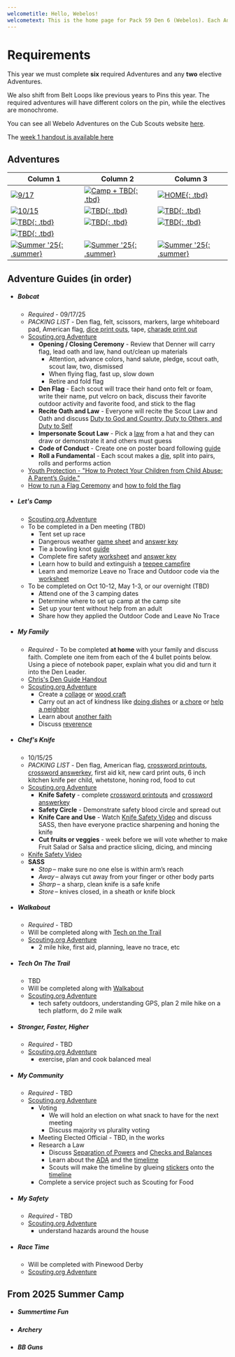 ```yaml
---
welcometitle: Hello, Webelos!
welcometext: This is the home page for Pack 59 Den 6 (Webelos). Each Adventure below will have Chris's notes on how he conducted the adventure in the Den meeting. If you miss the meeting and are making it up, you can either do the exact same thing, or visit the linked adventure on Scouting.org to see alternate options. There may be other auxiliary materials for each Adventure (videos, printable games, etc) that are also enumerated. 
---
```


# Requirements
This year we must complete **six** required Adventures and any **two** elective Adventures.

We also shift from Belt Loops like previous years to Pins this year. The required adventures will have different colors on the pin, while the electives are monochrome.

You can see all Webelo Adventures on the Cub Scouts website [here](https://www.scouting.org/programs/cub-scouts/adventures/webelos/).

The [week 1 handout is available here](assets/webelos/Week1Info.pdf)

## Adventures

| Column 1                                                                      | Column 2                                                            | Column 3                                                                   |
|-------------------------------------------------------------------------------|---------------------------------------------------------------------|----------------------------------------------------------------------------|
| [![9/17](img/loops/webelos/bobcat.jpg)](#bobcat)                              | [![Camp + TBD](img/loops/webelos/letscamp.jpg){: .tbd}](#lets-camp) | [![HOME](img/loops/webelos/family.jpg){: .tbd}](#my-family)                |
| [![10/15](img/loops/webelos/knife.jpg)](#chefs-knife)                         | [![TBD](img/loops/webelos/walkabout.jpg){: .tbd}](#walkabout)       | [![TBD](img/loops/webelos/techonthetrail.jpg){: .tbd}](#tech-on-the-trail) |
| [![TBD](img/loops/webelos/stronger.jpg){: .tbd}](#stronger-faster-higher)     | [![TBD](img/loops/webelos/racetime.jpg){: .tbd}](#race-time)        | [![TBD](img/loops/webelos/community.jpg){: .tbd}](#my-community)           |
| [![TBD](img/loops/webelos/safety.jpg){: .tbd}](#my-safety)                    |                                                                     |                                                                            |
| [![Summer '25](img/loops/webelos/summertime.jpg){: .summer}](#summertime-fun) | [![Summer '25](img/loops/webelos/archery.jpg){: .summer}](#archery) | [![Summer '25](img/loops/webelos/bb.jpg){: .summer}](#bb-guns)             |

## Adventure Guides (in order)

* ##### Bobcat
    * _Required_ - 09/17/25
    * _PACKING LIST_ - Den flag, felt, scissors, markers, large whiteboard pad, American flag, [dice print outs](https://filestore.scouting.org/filestore/cubscouts/adventure-resources/webelos/Webelos%20Bobcat%206%20Roll%20a%20Cub%20Scout%20Fundamental.pdf), tape, [charade print out](assets/webelos/ScoutLawCharades.pdf)
    * [Scouting.org Adventure](https://www.scouting.org/cub-scout-adventures/bobcat-webelos/)
        * **Opening / Closing Ceremony** - Review that Denner will carry flag, lead oath and law, hand out/clean up materials
            * Attention, advance colors, hand salute, pledge, scout oath, scout law, two, dismissed
            * When flying flag, fast up, slow down
            * Retire and fold flag
        * **Den Flag** -  Each scout will trace their hand onto felt or foam, write their name, put velcro on back, discuss their favorite outdoor activity and favorite food, and stick to the flag
        * **Recite Oath and Law** - Everyone will recite the Scout Law and Oath and discuss [Duty to God and Country, Duty to Others, and Duty to Self](https://www.scouting.org/cub-scout-activities/recite-the-oath-and-law-webelos/)
        * **Impersonate Scout Law** - Pick a [law](assets/webelos/ScoutLawCharades.pdf) from a hat and they can draw or demonstrate it and others must guess
        * **Code of Conduct** - Create one on poster board following [guide](https://www.scouting.org/cub-scout-activities/code-of-conduct-webelos/)
        * **Roll a Fundamental** - Each scout makes a [die](https://filestore.scouting.org/filestore/cubscouts/adventure-resources/webelos/Webelos%20Bobcat%206%20Roll%20a%20Cub%20Scout%20Fundamental.pdf), split into pairs, rolls and performs action
    * [Youth Protection - "How to Protect Your Children from Child Abuse: A Parent’s Guide."](https://filestore.scouting.org/filestore/pdf/100-014_WEB.pdf)
    * [How to run a Flag Ceremony](https://vimeo.com/348611068) and [how to fold the flag](https://scoutlife.org/video-audio/145871/how-to-display-and-fold-the-american-flag/)

* ##### Let's Camp
    * [Scouting.org Adventure](https://www.scouting.org/cub-scout-adventures/lets-camp-webelos/)
    * To be completed in a Den meeting (TBD)
        * Tent set up race
        * Dangerous weather [game sheet](https://filestore.scouting.org/filestore/cubscouts/adventure-resources/webelos/Webelos%20Let%E2%80%99s%20Camp%204%20Weather%20Emergency%20Preparedness%20Drill%20Game.pdf) and [answer key](https://filestore.scouting.org/filestore/cubscouts/adventure-resources/webelos/Webelos%20Let%27s%20Camp%204%20Weather%20and%20Emergency%20Drill%20Key.pdf)
        * Tie a bowling knot [guide](https://filestore.scouting.org/filestore/cubscouts/adventure-resources/webelos/Webelos%20Let%27s%20Camp%205%20Bowline%20Knot.pdf)
        * Complete fire safety [worksheet](https://filestore.scouting.org/filestore/cubscouts/adventure-resources/webelos/Webelos%20Let%E2%80%99s%20Camp%206%20Campfire%20Safety.pdf) and [answer key](https://filestore.scouting.org/filestore/cubscouts/adventure-resources/webelos/Webelos%20Let%E2%80%99s%20Camp%206%20Campfire%20Safety%20Key.pdf)
        * Learn how to build and extinguish a [teepee campfire](https://www.scouting.org/cub-scout-activities/build-a-fire/)
        * Learn and memorize Leave no Trace and Outdoor code via the [worksheet](https://filestore.scouting.org/filestore/cubscouts/adventure-resources/webelos/Webelos%20Let%E2%80%99s%20Camp%208%20Memorize%20LNT%20and%20Outdoor%20Code.pdf)
    * To be completed on Oct 10-12, May 1-3, or our overnight (TBD)
        * Attend one of the 3 camping dates
        * Determine where to set up camp at the camp site
        * Set up your tent without help from an adult
        * Share how they applied the Outdoor Code and Leave No Trace

* ##### My Family
    * _Required_ - To be completed **at home** with your family and discuss faith. Complete one item from each of the 4 bullet points below. Using a piece of notebook paper, explain what you did and turn it into the Den Leader.
    * [Chris's Den Guide Handout](assets/webelos/MyFamily.pdf)
    * [Scouting.org Adventure](https://www.scouting.org/cub-scout-adventures/my-family/)
        * Create a [collage](https://www.scouting.org/cub-scout-activities/multimedia-collage/) or [wood craft](https://www.scouting.org/cub-scout-activities/wood-crafting/)
        * Carry out an act of kindness like [doing dishes](https://www.scouting.org/cub-scout-activities/a-dish-of-kindness/) or [a chore](https://www.scouting.org/cub-scout-activities/helping-hands/) or [help a neighbor](https://www.scouting.org/cub-scout-activities/neighborly-kindness/)
        * Learn about [another faith](https://www.scouting.org/cub-scout-activities/exploring-faith/)
        * Discuss [reverence](https://www.scouting.org/cub-scout-activities/reverence-reflection/)

* ##### Chef's Knife
    * 10/15/25
    * _PACKING LIST_ - Den flag, American flag, [crossword printouts](https://filestore.scouting.org/filestore/cubscouts/adventure-resources/webelos/Webelos%20Chef%27s%20Knife%201%20Webelos%20Knife%20Safety%20Rules%20Crossword.pdf), [crossword answerkey](https://filestore.scouting.org/filestore/cubscouts/adventure-resources/webelos/Webelos%20Chef%27s%20Knife%201%20Webelos%20Knife%20Safety%20Rules%20Crossword%20Key.pdf), first aid kit, new card print outs, 6 inch kitchen knife per child, whetstone, honing rod, food to cut
    * [Scouting.org Adventure](https://www.scouting.org/cub-scout-adventures/chefs-knife/)
        * **Knife Safety** - complete  [crossword printouts](https://filestore.scouting.org/filestore/cubscouts/adventure-resources/webelos/Webelos%20Chef%27s%20Knife%201%20Webelos%20Knife%20Safety%20Rules%20Crossword.pdf) and [crossword answerkey](https://filestore.scouting.org/filestore/cubscouts/adventure-resources/webelos/Webelos%20Chef%27s%20Knife%201%20Webelos%20Knife%20Safety%20Rules%20Crossword%20Key.pdf)
        * **Safety Circle** - Demonstrate safety blood circle and spread out
        * **Knife Care and Use** - Watch [Knife Safety Video](https://vimeo.com/948326811) and discuss SASS, then have everyone practice sharpening and honing the knife
        * **Cut fruits or veggies** - week before we will vote whether to make Fruit Salad or Salsa and practice slicing, dicing, and mincing 
    * [Knife Safety Video](https://vimeo.com/948326811)
    * **SASS**
        * _Stop_ – make sure no one else is within arm’s reach 
        * _Away_ – always cut away from your finger or other body parts 
        * _Sharp_ – a sharp, clean knife is a safe knife 
        * _Store_ – knives closed, in a sheath or knife block 

* ##### Walkabout
    * _Required_ - TBD
    * Will be completed along with [Tech on the Trail](#tech-on-the-trail)
    * [Scouting.org Adventure](https://www.scouting.org/cub-scout-adventures/webelos-walkabout/)
        * 2 mile hike, first aid, planning, leave no trace, etc

* ##### Tech On The Trail
    * TBD
    * Will be completed along with [Walkabout](#walkabout)
    * [Scouting.org Adventure](https://www.scouting.org/cub-scout-adventures/tech-on-the-trail/)
        * tech safety outdoors, understanding GPS, plan 2 mile hike on a tech platform, do 2 mile walk

* ##### Stronger, Faster, Higher
    * _Required_ - TBD
    * [Scouting.org Adventure](https://www.scouting.org/cub-scout-adventures/stronger-faster-higher/)
        * exercise, plan and cook balanced meal

* ##### My Community
    * _Required_ - TBD
    * [Scouting.org Adventure](https://www.scouting.org/cub-scout-adventures/my-community/)
        * Voting 
           * We will hold an election on what snack to have for the next meeting
           * Discuss majority vs plurality voting 
        * Meeting Elected Official - TBD, in the works
        * Research a Law
           * Discuss [Separation of Powers](https://www.youtube.com/watch?v=HuFR5XBYLfU) and [Checks and Balances](https://www.youtube.com/watch?v=S4ymux9l-Qo)
           * Learn about the [ADA](https://adata.org/learn-about-ada) and the [timelime](https://www.scouting.org/cub-scout-activities/history-of-the-americans-with-disabilities-act/)
           * Scouts will make the timeline by glueing [stickers](https://filestore.scouting.org/filestore/cubscouts/adventure-resources/webelos/Webelos%20My%20Community%203%20History%20of%20the%20ADA%20Act%20branch.pdf) onto the [timeline](https://filestore.scouting.org/filestore/cubscouts/adventure-resources/webelos/Webelos%20My%20Community%203%20History%20of%20the%20ADA%20Act%20timeline.pdf)
        * Complete a service project such as Scouting for Food 

* ##### My Safety
    * _Required_ - TBD
    * [Scouting.org Adventure](https://www.scouting.org/cub-scout-adventures/my-safety/)
        * understand hazards around the house

* ##### Race Time
    * Will be completed with Pinewood Derby
    * [Scouting.org Adventure](https://www.scouting.org/cub-scout-adventures/race-time-webelos/)

## From 2025 Summer Camp

* ##### Summertime Fun
* ##### Archery
* ##### BB Guns